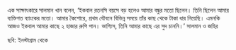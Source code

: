 এক সাক্ষাৎকারে সালমান খান বলেন, ‘ইকবাল রতনসি বয়সে বড় হলেও আমার বন্ধুর মতো ছিলেন। তিনি ছিলেন আমার ব্যক্তিগত ব্যাংকের মতো। আমার কৈশোরে, প্রথম যৌবনে বিভিন্ন সময়ে তাঁর কাছ থেকে টাকা ধার নিয়েছি। এমনকি আজও ইকবাল আমার কাছে ২ হাজার রুপি পান। ভাগ্যিস, তিনি আমার কাছে এর সুদ চাননি।’ সালমান ও জহির

ছবি: ইনস্টাগ্রাম থেকে
